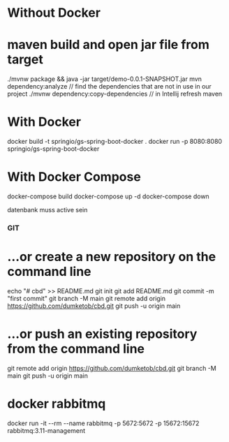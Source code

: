 # Without Docker
# maven build and open jar file from target
./mvnw package && java -jar target/demo-0.0.1-SNAPSHOT.jar
mvn dependency:analyze //  find the dependencies that are not in use in our project
./mvnw dependency:copy-dependencies 
// in Intellij refresh maven
# With Docker
docker build -t springio/gs-spring-boot-docker .
docker run -p 8080:8080 springio/gs-spring-boot-docker

# With Docker Compose
docker-compose build
docker-compose up -d
docker-compose down

datenbank muss active sein


### GIT

# …or create a new repository on the command line
echo "# cbd" >> README.md
git init
git add README.md
git commit -m "first commit"
git branch -M main
git remote add origin https://github.com/dumketob/cbd.git
git push -u origin main
# …or push an existing repository from the command line
git remote add origin https://github.com/dumketob/cbd.git
git branch -M main
git push -u origin main

# docker rabbitmq
docker run -it --rm --name rabbitmq -p 5672:5672 -p 15672:15672 rabbitmq:3.11-management